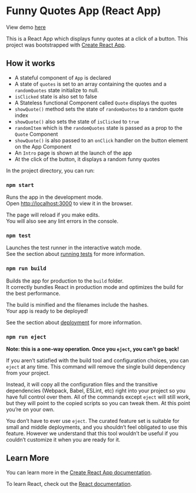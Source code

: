 # Funny Quotes App (React App)

View demo [here](https://funnyquotes.netlify.com/)

This is a React App which displays funny quotes at a click of a button.
This project was bootstrapped with [Create React App](https://github.com/facebook/create-react-app).

## How it works
* A stateful component of `App` is declared
* A state of `quotes` is set to an array containing the quotes and a `randomQuotes` state initialize to null.
* `isClicked` state is also set to false
* A Stateless functional Component called `Quote` displays the quotes 
* `showQuote()` method sets the state of `randomQuotes` to a random quote index
* `showQuote()` also sets the state of `isClicked` to `true`
* `randomItem` which is the `randomQuotes` state is passed as a prop to the `Quote` Component
* `showQuote()` is also passed to an `onClick` handler on the button element on the App Component
* An `Intro` page is shown at the launch of the app 
* At the click of the button, it displays a random funny quotes



In the project directory, you can run:

### `npm start`

Runs the app in the development mode.<br>
Open [http://localhost:3000](http://localhost:3000) to view it in the browser.

The page will reload if you make edits.<br>
You will also see any lint errors in the console.

### `npm test`

Launches the test runner in the interactive watch mode.<br>
See the section about [running tests](https://facebook.github.io/create-react-app/docs/running-tests) for more information.

### `npm run build`

Builds the app for production to the `build` folder.<br>
It correctly bundles React in production mode and optimizes the build for the best performance.

The build is minified and the filenames include the hashes.<br>
Your app is ready to be deployed!

See the section about [deployment](https://facebook.github.io/create-react-app/docs/deployment) for more information.

### `npm run eject`

**Note: this is a one-way operation. Once you `eject`, you can’t go back!**

If you aren’t satisfied with the build tool and configuration choices, you can `eject` at any time. This command will remove the single build dependency from your project.

Instead, it will copy all the configuration files and the transitive dependencies (Webpack, Babel, ESLint, etc) right into your project so you have full control over them. All of the commands except `eject` will still work, but they will point to the copied scripts so you can tweak them. At this point you’re on your own.

You don’t have to ever use `eject`. The curated feature set is suitable for small and middle deployments, and you shouldn’t feel obligated to use this feature. However we understand that this tool wouldn’t be useful if you couldn’t customize it when you are ready for it.

## Learn More

You can learn more in the [Create React App documentation](https://facebook.github.io/create-react-app/docs/getting-started).

To learn React, check out the [React documentation](https://reactjs.org/).

